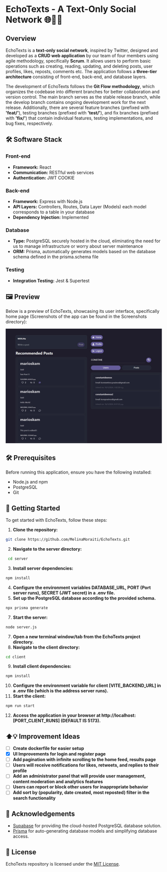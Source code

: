 # EchoTexts - A Text-Only Social Network 🌐💬📲

## Overview
EchoTexts is a **text-only social network**, inspired by Twitter, designed and developed as a **CRUD web application** by our team of four members using agile methodology, specifically **Scrum**. It allows users to perform basic operations such as creating, reading, updating, and deleting posts, user profiles, likes, reposts, comments etc. The application follows a **three-tier architecture** consisting of front-end, back-end, and database layers.

The development of EchoTexts follows the **Git Flow methodology**, which organizes the codebase into different branches for better collaboration and version control. The main branch serves as the stable release branch, while the develop branch contains ongoing development work for the next release. Additionally, there are several feature branches (prefixed with **'feat/'**), testing branches (prefixed with **'test/'**), and fix branches (prefixed with **'fix/'**) that contain individual features, testing implementations, and bug fixes, respectively.

## 🛠️ Software Stack 

### Front-end
- **Framework:** React
- **Communication:** RESTful web services
- **Authentication:** JWT COOKIE

### Back-end 
- **Framework:** Express with Node.js
- **API Layers:** Controllers, Routes, Data Layer (Models) each model corresponds to a table in your database
- **Dependency Injection:** Implemented

### Database 
- **Type:** PostgreSQL securely hosted in the cloud, eliminating the need for us to manage infrastructure or worry about server maintenance
- **ORM:** Prisma, automatically generates models based on the database schema defined in the prisma.schema file

### Testing 
- **Integration Testing:** Jest & Supertest

## 🖼️ Preview
Below is a preview of EchoTexts, showcasing its user interface, specifically home page (Screenshots of the app can be found in the Screenshots directory):

![Home Page](Screenshots/home_page.jpeg)

## 🛠 Prerequisites 
Before running this application, ensure you have the following installed:

- Node.js and npm
- PostgreSQL
- Git

## 🚀 Getting Started 

To get started with EchoTexts, follow these steps:

1. **Clone the repository:**
  ```bash
  git clone https://github.com/MelinaMoraiti/EchoTexts.git
  ```
2. **Navigate to the server directory:**
  ```bash
   cd server
  ```
3. **Install server dependencies:**
  ```bash
  npm install
  ```
4. **Configure the environment variables DATABASE_URL, PORT (Port server runs), SECRET (JWT secret) in a .env file.**
5. **Set up the PostgreSQL database according to the provided schema.**
```bash
npx prisma generate
```
7. **Start the server:**
  ```bash
  node server.js
  ```
7. **Open a new terminal window/tab from the EchoTexts project directory.**
8. **Navigate to the client directory:**
  ```bash
  cd client
  ````
9. **Install client dependencies:**
  ```bash
  npm install
  ```
10. **Configure the environment variable for client [VITE_BACKEND_URL]  in a .env file (which is the address server runs).**
11. **Start the client:**
  ```bash
  npm run start
  ```
12. **Access the application in your browser at http://localhost:[PORT_CLIENT_RUNS] (DEFAULT IS 5173).**

## ⬆️💡 Improvement Ideas
- [ ] **Create dockerfile for easier setup**
- [x] **UI Improvements for login and register page**
- [ ] **Add pagination with infinite scrolling to the home feed, results page**
- [ ] **Users will receive notifications for likes, retweets, and replies to their profile**
- [ ] **Add an administrator panel that will provide user management, content moderation and analytics features**
- [ ] **Users can report or block other users for inappropriate behavior**
- [ ] **Add sort by (popularity, date created, most reposted) filter in the search functionality**

## 🙏 Acknowledgements 

- [Supabase](https://supabase.io) for providing the cloud-hosted PostgreSQL database solution.
- [Prisma](https://prisma.io) for auto-generating database models and simplifying database access.

## 📄 License 
EchoTexts repository is licensed under the [MIT License](./LICENSE).
